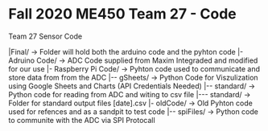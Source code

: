 # Fall 2020 ME450 Team 27 - Code 
Team 27 Sensor Code

|Final/ -> Folder will hold both the arduino code and the pyhton code
|-   Adruino Code/ -> ADC Code supplied from Maxim Integraded and modified for our use
|-   Raspberry Pi Code/ -> Pyhton code used to communicate and store data from from the ADC
|--    gSheets/ -> Python Code for Viszulization using Google Sheets and Charts (API Credentials Needed)
|--    standard/ -> Python code for reading from ADC and witing to csv file
|---     standard/ -> Folder for standard output files [date].csv
|-   oldCode/ -> Old Pyhton code used for refences and as a sandpit to test code
|--    spiFiles/ -> Python code to communite with the ADC via SPI Protocall